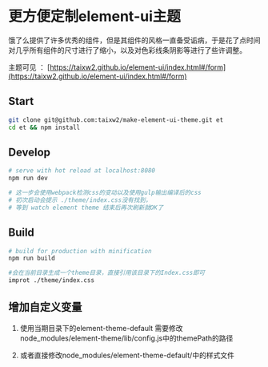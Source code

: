 # 更方便定制element-ui主题

饿了么提供了许多优秀的组件，但是其组件的风格一直备受诟病，于是花了点时间对几乎所有组件的尺寸进行了缩小，以及对色彩线条阴影等进行了些许调整。

主题可见 ：
[https://taixw2.github.io/element-ui/index.html#/form](https://taixw2.github.io/element-ui/index.html#/form)

## Start

``` bash
git clone git@github.com:taixw2/make-element-ui-theme.git et
cd et && npm install
```

## Develop

``` bash
# serve with hot reload at localhost:8080
npm run dev

# 这一步会使用webpack检测css的变动以及使用gulp输出编译后的css
# 初次启动会提示 ./theme/index.css没有找到，
# 等到 watch element theme 结束后再次刷新就OK了

```

## Build

``` bash
# build for production with minification
npm run build

#会在当前目录生成一个theme目录，直接引用该目录下的Index.css即可
improt ./theme/index.css

```

## 增加自定义变量
1. 使用当期目录下的element-theme-default
  需要修改node_modules/element-theme/lib/config.js中的themePath的路径

2. 或者直接修改node_modules/element-theme-default/中的样式文件
